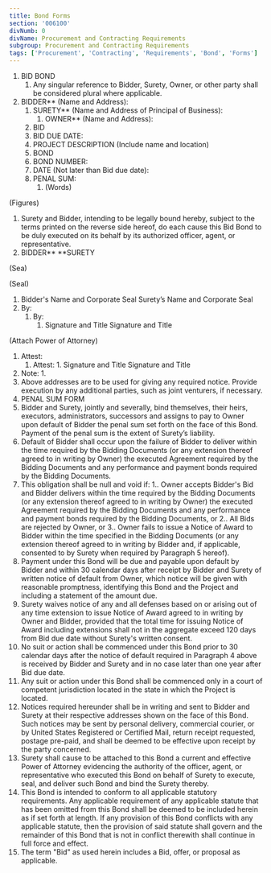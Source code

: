 ```yaml
---
title: Bond Forms
section: '006100'
divNumb: 0
divName: Procurement and Contracting Requirements
subgroup: Procurement and Contracting Requirements
tags: ['Procurement', 'Contracting', 'Requirements', 'Bond', 'Forms']
---
```



1. BID BOND
   1. Any singular reference to Bidder, Surety, Owner, or other party shall be considered plural where applicable.
1. BIDDER** (Name and Address):
      1. SURETY** (Name and Address of Principal of Business):
         1. OWNER** (Name and Address):
      1. BID
    1. BID DUE DATE:
    1. PROJECT DESCRIPTION (Include name and location)
   1. BOND
    1. BOND NUMBER:
    1. DATE (Not later than Bid due date):
    1. PENAL SUM:
          1. (Words)

(Figures)

   1. Surety and Bidder, intending to be legally bound hereby, subject to the terms printed on the reverse side hereof, do each cause this Bid Bond to be duly executed on its behalf by its authorized officer, agent, or representative.
1. BIDDER** **SURETY

(Sea)

(Seal)
   1. Bidder's Name and Corporate Seal Surety’s Name and Corporate Seal 
   1. By:
      1. By:
            1. Signature and Title Signature and Title

 (Attach Power of Attorney)
   1. Attest:
      1. Attest:
    1. Signature and Title Signature and Title
   1. Note:
      1. 
   1. Above addresses are to be used for giving any required notice. Provide execution by any additional parties, such as joint venturers, if necessary. 
1. PENAL SUM FORM
1. Bidder and Surety, jointly and severally, bind themselves, their heirs, executors, administrators, successors and assigns to pay to Owner upon default of Bidder the penal sum set forth on the face of this Bond. Payment of the penal sum is the extent of Surety’s liability.
2. Default of Bidder shall occur upon the failure of Bidder to deliver within the time required by the Bidding Documents (or any extension thereof agreed to in writing by Owner) the executed Agreement required by the Bidding Documents and any performance and payment bonds required by the Bidding Documents.
3. This obligation shall be null and void if:
1.. Owner accepts Bidder's Bid and Bidder delivers within the time required by the Bidding Documents (or any extension thereof agreed to in writing by Owner) the executed Agreement required by the Bidding Documents and any performance and payment bonds required by the Bidding Documents, or
2.. All Bids are rejected by Owner, or
3.. Owner fails to issue a Notice of Award to Bidder within the time specified in the Bidding Documents (or any extension thereof agreed to in writing by Bidder and, if applicable, consented to by Surety when required by Paragraph 5 hereof).
4. Payment under this Bond will be due and payable upon default by Bidder and within 30 calendar days after receipt by Bidder and Surety of written notice of default from Owner, which notice will be given with reasonable promptness, identifying this Bond and the Project and including a statement of the amount due.
5. Surety waives notice of any and all defenses based on or arising out of any time extension to issue Notice of Award agreed to in writing by Owner and Bidder, provided that the total time for issuing Notice of Award including extensions shall not in the aggregate exceed 120 days from Bid due date without Surety's written consent.
6. No suit or action shall be commenced under this Bond prior to 30 calendar days after the notice of default required in Paragraph 4 above is received by Bidder and Surety and in no case later than one year after Bid due date.
7. Any suit or action under this Bond shall be commenced only in a court of competent jurisdiction located in the state in which the Project is located.
8. Notices required hereunder shall be in writing and sent to Bidder and Surety at their respective addresses shown on the face of this Bond. Such notices may be sent by personal delivery, commercial courier, or by United States Registered or Certified Mail, return receipt requested, postage pre-paid, and shall be deemed to be effective upon receipt by the party concerned.
9. Surety shall cause to be attached to this Bond a current and effective Power of Attorney evidencing the authority of the officer, agent, or representative who executed this Bond on behalf of Surety to execute, seal, and deliver such Bond and bind the Surety thereby.
10. This Bond is intended to conform to all applicable statutory requirements. Any applicable requirement of any applicable statute that has been omitted from this Bond shall be deemed to be included herein as if set forth at length. If any provision of this Bond conflicts with any applicable statute, then the provision of said statute shall govern and the remainder of this Bond that is not in conflict therewith shall continue in full force and effect.
11. The term "Bid" as used herein includes a Bid, offer, or proposal as applicable.

